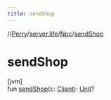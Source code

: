 ```yaml
---
title: sendShop
---
```

//[Perry](../../../index.html)/[server.life](../index.html)/[Npc](index.html)/[sendShop](send-shop.html)



# sendShop



[jvm]\
fun [sendShop](send-shop.html)(c: [Client](../../client/-client/index.html)): [Unit](https://kotlinlang.org/api/latest/jvm/stdlib/kotlin/-unit/index.html)?




